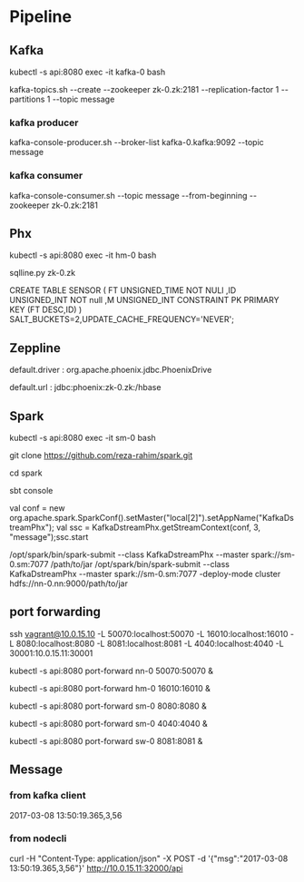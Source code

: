 # Pipeline

## Kafka
kubectl -s api:8080 exec -it kafka-0 bash

kafka-topics.sh --create --zookeeper zk-0.zk:2181 --replication-factor 1 --partitions 1 --topic message

### kafka producer
kafka-console-producer.sh --broker-list kafka-0.kafka:9092 --topic message

### kafka consumer
kafka-console-consumer.sh --topic message --from-beginning --zookeeper zk-0.zk:2181


## Phx
kubectl -s api:8080 exec -it hm-0 bash

sqlline.py zk-0.zk

CREATE TABLE SENSOR (
FT UNSIGNED_TIME NOT NULl
,ID UNSIGNED_INT NOT null
,M UNSIGNED_INT
CONSTRAINT PK PRIMARY KEY (FT DESC,ID)
) SALT_BUCKETS=2,UPDATE_CACHE_FREQUENCY='NEVER';

## Zeppline

default.driver : org.apache.phoenix.jdbc.PhoenixDrive

default.url : jdbc:phoenix:zk-0.zk:/hbase


## Spark

kubectl -s api:8080 exec -it sm-0 bash

git clone https://github.com/reza-rahim/spark.git

cd spark 

sbt console 

val conf = new org.apache.spark.SparkConf().setMaster("local[2]").setAppName("KafkaDstreamPhx"); val ssc =  KafkaDstreamPhx.getStreamContext(conf, 3, "message");ssc.start

/opt/spark/bin/spark-submit --class KafkaDstreamPhx --master spark://sm-0.sm:7077 /path/to/jar
/opt/spark/bin/spark-submit --class KafkaDstreamPhx --master spark://sm-0.sm:7077 -deploy-mode cluster hdfs://nn-0.nn:9000/path/to/jar


## port forwarding

ssh vagrant@10.0.15.10 -L 50070:localhost:50070 -L 16010:localhost:16010 -L 8080:localhost:8080 -L 8081:localhost:8081  -L 4040:localhost:4040 -L 30001:10.0.15.11:30001

kubectl -s api:8080 port-forward nn-0 50070:50070 &

kubectl -s api:8080 port-forward hm-0 16010:16010 &

kubectl -s api:8080 port-forward sm-0 8080:8080 &

kubectl -s api:8080 port-forward sm-0 4040:4040 &

kubectl -s api:8080 port-forward sw-0 8081:8081 &

## Message
### from kafka client

2017-03-08 13:50:19.365,3,56

### from nodecli

curl -H "Content-Type: application/json" -X POST -d '{"msg":"2017-03-08 13:50:19.365,3,56"}'  http://10.0.15.11:32000/api


